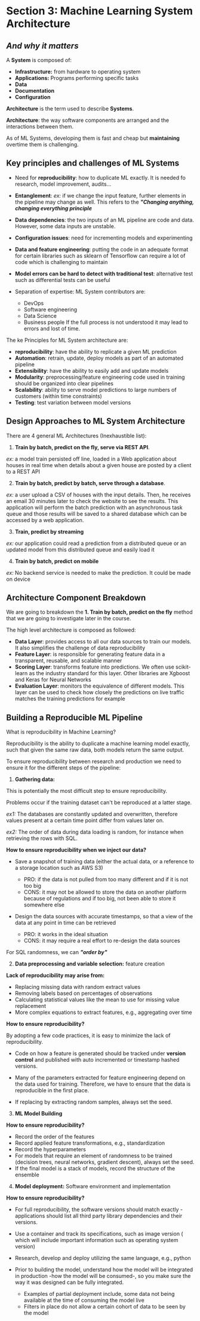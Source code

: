 # Section 3: Machine Learning System Architecture
## *And why it matters*

A **System** is composed of:
* **Infrastructure:** from hardware to operating system
* **Applications:** Programs performing specific tasks
* **Data**
* **Documentation**
* **Configuration**

**Architecture** is the term used to describe **Systems**. 

**Architecture**: the way software components are arranged and the interactions between them.

As of ML Systems, developing them is fast and cheap but **maintaining** overtime them is challenging.

## Key principles and challenges of ML Systems

* Need for **reproducibility**: how to duplicate ML exactly. It is needed fo research, model improvement, audits...

* **Entanglement**: *ex:* if we change the input feature, further elements in the pipeline may change as well. This refers to the ***"Changing anything, changing everything principle***

* **Data dependencies**: the two inputs of an ML pipeline are code and data. However, some data inputs are unstable.

* **Configuration issues**: need for incrementing models and experimenting

* **Data and feature engineering**: putting the code in an adequate format for certain libraries such as sklearn of Tensorflow can require a lot of code which is challenging to maintain

* **Model errors can be hard to detect with traditional test**: alternative test such as differential tests can be useful

* Separation of expertise: ML System contributors are:
    * DevOps
    * Software engineering
    * Data Science
    * Business people
If the full process is not understood it may lead to errors and lost of time.

The ke Principles for ML System architecture are:
* **reproducibility**: have the ability to replicate a given ML prediction
* **Automation**: retrain, update, deploy models as part of an automated pipeline
* **Extensibility**: have the ability to easily add and update models
* **Modularity**: preprocessing/feature engineering code used in training should be organized into clear pipelines
* **Scalability**: ability to serve model predictions to large numbers of customers (within time constraints)
* **Testing**: test variation between model versions

## Design Approaches to ML System Architecture

There are 4 general ML Architectures (Inexhaustible list):
1. **Train by batch, predict on the fly, serve via REST API**. 

*ex:* a model train persisted off line, loaded in a Web application about houses in real time when  details about a given house are posted by a client to a REST API

2. **Train by batch, predict by batch, serve through a database**.

*ex:* a user upload a CSV of houses with the input details. Then, he receives an email 30 minutes later to check the website to see the results. This application will perform the batch prediction with an asynchronous task queue and those results will be saved to a shared database which can be accessed by a web application.

3. **Train, predict by streaming**

*ex:* our application could read a prediction from a distributed queue or an updated model from this distributed queue and easily load it

4. **Train by batch, predict on mobile**

*ex:* No backend service is needed to make the prediction. It could be made on device

## Architecture Component Breakdown

We are going to breakdown the **1. Train by batch, predict on the fly** method that we are going to investigate later in the course.

The high level architecture is composed as followed:
* **Data Layer**: provides access to all our data sources to train our models. It also simplifies the challenge of data reproducibility
* **Feature Layer**: is responsible for generating feature data in a transparent, reusable, and scalable manner
* **Scoring Layer**: transforms feature into predictions. We often use scikit-learn as the industry standard for this layer. Other libraries are Xgboost and Keras for Neural Networks
* **Evaluation Layer**: monitors the equivalence of different models. This layer can be used to check how closely  the predictions on live traffic matches the training predictions for example

## Building a Reproducible ML Pipeline

What is reproducibility in Machine Learning?

Reproducibility is the ability to duplicate a machine learning model exactly, such that given the same raw data, both models return the same output.

To ensure reproducibility between research and production we need to ensure it for the different steps of the pipeline:

1. **Gathering data:** 

This is potentially the most difficult step to ensure reproducibility.

Problems occur if the training dataset can't be reproduced at a latter stage.

*ex1:* The databases are constantly updated and overwritten, therefore values present at a certain time point differ from values later on.

*ex2:* The order of data during data loading is random, for instance when retrieving the rows with SQL.

**How to ensure reproducibility when we inject our data?**

* Save a snapshot of training data (either the actual data, or a reference to a storage location such as AWS S3)
    - PRO: if the data is not pulled from too many different  and if it is not too big
    - CONS: it may not be allowed to store the data on another platform because of regulations and if too big, not been able to store it somewhere else

* Design the data sources with accurate timestamps, so that a view of the data at any point in time can be retrieved
    - PRO: it works in the ideal situation
    - CONS: it may require a real effort to re-design the data sources

For SQL randomness, we can ***"order by"***

2. **Data preprocessing and variable selection:** feature creation

**Lack of reproducibility may arise from:**

* Replacing missing data with random extract values
* Removing labels based on percentages of observations
* Calculating statistical values like the mean to use for missing value replacement
* More complex equations to extract features, e.g., aggregating over time

**How to ensure reproducibility?**

By adopting a few code practices, it is easy to minimize the lack of reproducibility.

* Code on how a feature is generated should be tracked under **version control** and published with auto incremented or timestamp hashed versions.

* Many of the parameters extracted for feature engineering depend on the data used for training. Therefore, we have to ensure that the data is reproducible in the first place.

* If replacing by extracting random samples, always set the seed.

3. **ML Model Building**

**How to ensure reproducibility?**

* Record the order of the features
* Record applied feature transformations, e.g., standardization
* Record the hyperparameters
* For models that require an element of randomness to be trained (decision trees, neural networks, gradient descent), always set the seed.
* If the final model is a stack of models, record the structure of the ensemble

4. **Model deployment:** Software environment and implementation

**How to ensure reproducibility?**

* For full reproducibility, the software versions should match exactly - applications should list all third party library dependencies and their versions.

* Use a container and track its specifications, such as image version ( which will include important information such as operating system version)

 * Research, develop and deploy utilizing the same language, e.g., python

 * Prior to building the model, understand how the model will be integrated in production -how the model will be consumed-, so you make sure the way it was designed can be fully integrated.
    * Examples of partial deployment include, some data not being available at the time of consuming the model live
    * Filters in place do not allow a certain cohort of data to be seen by the model